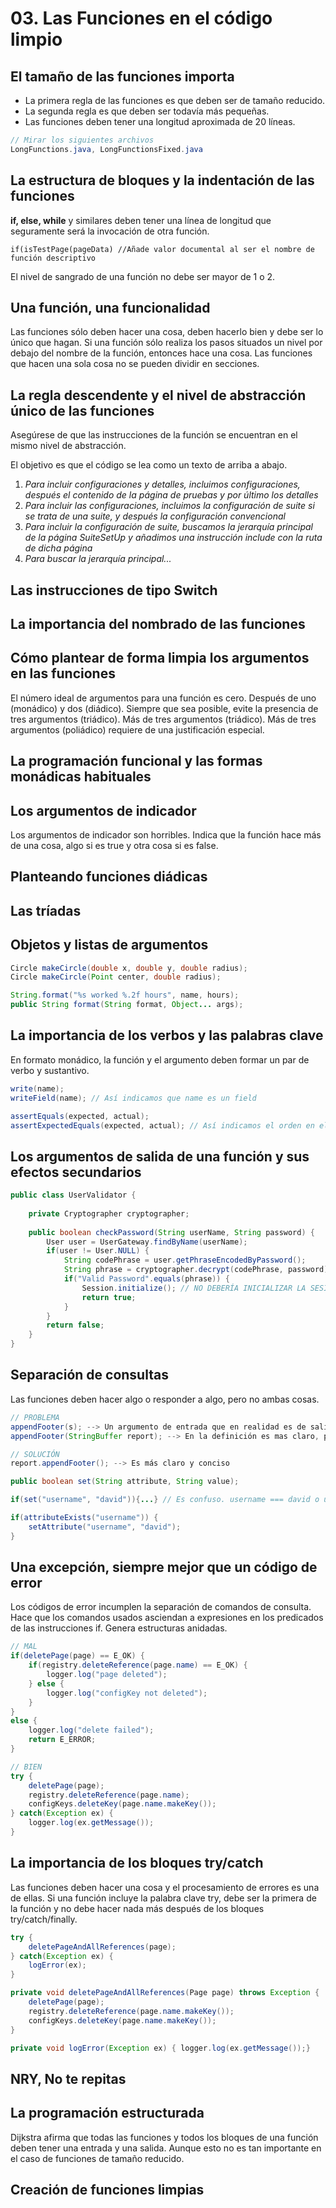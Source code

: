 # 03. Las Funciones en el código limpio

## El tamaño de las funciones importa

- La primera regla de las funciones es que deben ser de tamaño reducido.
- La segunda regla es que deben ser todavía más pequeñas.
- Las funciones deben tener una longitud aproximada de 20 líneas.

```java
// Mirar los siguientes archivos
LongFunctions.java, LongFunctionsFixed.java
```

## La estructura de bloques y la indentación de las funciones

**if, else, while** y similares deben tener una línea de longitud que seguramente será la invocación de otra función.

``if(isTestPage(pageData) //Añade valor documental al ser el nombre de función descriptivo``

El nivel de sangrado de una función no debe ser mayor de 1 o 2.

## Una función, una funcionalidad

Las funciones sólo deben hacer una cosa, deben hacerlo bien y debe ser lo único que hagan.
Si una función sólo realiza los pasos situados un nivel por debajo del nombre de la función, entonces hace una cosa.
Las funciones que hacen una sola cosa no se pueden dividir en secciones.

## La regla descendente y el nivel de abstracción único de las funciones

Asegúrese de que las instrucciones de la función se encuentran en el mismo nivel de abstracción.

El objetivo es que el código se lea como un texto de arriba a abajo.
1. *Para incluir configuraciones y detalles, incluimos configuraciones, después el contenido de la página de pruebas y por último los detalles*
2. *Para incluir las configuraciones, incluimos la configuración de suite si se trata de una suite, y después la configuración convencional*
3. *Para incluir la configuración de suite, buscamos la jerarquía principal de la página SuiteSetUp y añadimos una instrucción include con la ruta de dicha página*
4. *Para buscar la jerarquía principal...*

## Las instrucciones de tipo Switch

## La importancia del nombrado de las funciones

## Cómo plantear de forma limpia los argumentos en las funciones

El número ideal de argumentos para una función es cero. Después de uno (monádico) y dos (diádico). Siempre que sea posible, evite la presencia de tres argumentos (triádico). Más de tres argumentos (triádico). Más de tres argumentos (poliádico) requiere de una justificación especial.

## La programación funcional y las formas monádicas habituales

## Los argumentos de indicador

Los argumentos de indicador son horribles. Indica que la función hace más de una cosa, algo si es true y otra cosa si es false.

## Planteando funciones diádicas

## Las tríadas

## Objetos y listas de argumentos

```java
Circle makeCircle(double x, double y, double radius);
Circle makeCircle(Point center, double radius);
```

```java
String.format("%s worked %.2f hours", name, hours);
public String format(String format, Object... args);
```

## La importancia de los verbos y las palabras clave

En formato monádico, la función y el argumento deben formar un par de verbo y sustantivo.

```java
write(name);
writeField(name); // Así indicamos que name es un field

assertEquals(expected, actual);
assertExpectedEquals(expected, actual); // Así indicamos el orden en el nombre
```

## Los argumentos de salida de una función y sus efectos secundarios

```java
public class UserValidator {
    
    private Cryptographer cryptographer;
    
    public boolean checkPassword(String userName, String password) {
        User user = UserGateway.findByName(userName);
        if(user != User.NULL) {
            String codePhrase = user.getPhraseEncodedByPassword();
            String phrase = cryptographer.decrypt(codePhrase, password);
            if("Valid Password".equals(phrase)) {
                Session.initialize(); // NO DEBERÍA INICIALIZAR LA SESION
                return true;
            }
        }
        return false;
    }
}
```

## Separación de consultas

Las funciones deben hacer algo o responder a algo, pero no ambas cosas.

```java
// PROBLEMA
appendFooter(s); --> Un argumento de entrada que en realidad es de salida.
appendFooter(StringBuffer report); --> En la definición es mas claro, pero no es suficiente

// SOLUCIÓN
report.appendFooter(); --> Es más claro y conciso
```

```java
public boolean set(String attribute, String value);

if(set("username", "david")){...} // Es confuso. username === david o username = david

if(attributeExists("username")) {
    setAttribute("username", "david");    
}
```

## Una excepción, siempre mejor que un código de error

Los códigos de error incumplen la separación de comandos de consulta. Hace que los comandos usados asciendan a expresiones en los predicados de las instrucciones if. Genera estructuras anidadas.

```java
// MAL
if(deletePage(page) == E_OK) {
    if(registry.deleteReference(page.name) == E_OK) {
        logger.log("page deleted");    
    } else {
        logger.log("configKey not deleted");    
    }
}
else {
    logger.log("delete failed");
    return E_ERROR;
}

// BIEN
try {
    deletePage(page);
    registry.deleteReference(page.name);
    configKeys.deleteKey(page.name.makeKey());
} catch(Exception ex) {
    logger.log(ex.getMessage());    
}
```

## La importancia de los bloques try/catch

Las funciones deben hacer una cosa y el procesamiento de errores es una de ellas. Si una función incluye la palabra clave try, debe ser la primera de la función y  no debe hacer nada más después de los bloques try/catch/finally.

```java
try {
    deletePageAndAllReferences(page);    
} catch(Exception ex) {
    logError(ex);    
}

private void deletePageAndAllReferences(Page page) throws Exception {
    deletePage(page);
    registry.deleteReference(page.name.makeKey());
    configKeys.deleteKey(page.name.makeKey());
}

private void logError(Exception ex) { logger.log(ex.getMessage());}
```

## NRY, No te repitas

## La programación estructurada

Dijkstra afirma que todas las funciones y todos los bloques de una función deben tener una entrada y una salida. Aunque esto no es tan importante en el caso de funciones de tamaño reducido.

## Creación de funciones limpias